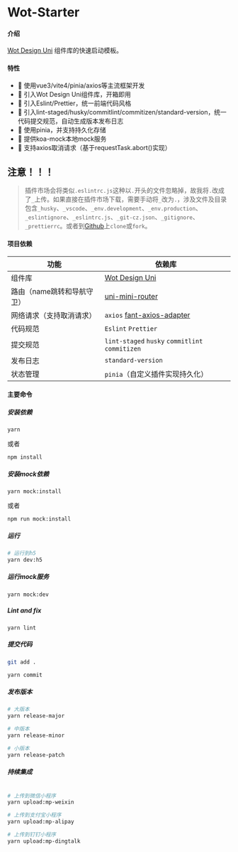 # Wot-Starter

#### 介绍
[Wot Design Uni](https://github.com/Moonofweisheng/wot-design-uni.git) 组件库的快速启动模板。

#### 特性

- 🚀 使用vue3/vite4/pinia/axios等主流框架开发
- 🚀 引入Wot Design Uni组件库，开箱即用
- 💪 引入Eslint/Prettier，统一前端代码风格
- 💪 引入lint-staged/husky/commitlint/commitizen/standard-version，统一代码提交规范，自动生成版本发布日志
- 💪 使用pinia，并支持持久化存储
- 💪 提供koa-mock本地mock服务
- 💪 支持axios取消请求（基于requestTask.abort()实现）
## 注意！！！
>插件市场会将类似`.eslintrc.js`这种以`.`开头的文件忽略掉，故我将`.`改成了`_`上传。如果直接在插件市场下载，需要手动将`_`改为`.`，涉及文件及目录包含`_husky`、`_vscode`、`_env.development`、`_env.production`、`_eslintignore`、`_eslintrc.js`、`_git-cz.json`、`_gitignore`、`_prettierrc`。或者到[Github](https://github.com/Moonofweisheng/wot-starter)上`clone`或`fork`。


#### 项目依赖

| 功能 | 依赖库 |
| --- | --- |
| 组件库 | [Wot Design Uni](https://github.com/Moonofweisheng/wot-design-uni.git) |
| 路由（name跳转和导航守卫） | [uni-mini-router](https://ext.dcloud.net.cn/plugin?id=11208) |
| 网络请求（支持取消请求） | `axios`  [fant-axios-adapter](https://ext.dcloud.net.cn/plugin?id=11817) |
| 代码规范 | `Eslint` `Prettier` |
| 提交规范 | `lint-staged` `husky` `commitlint` `commitizen` |
| 发布日志 | `standard-version` |
| 状态管理 | `pinia`（自定义插件实现持久化） |


#### 主要命令

##### 安装依赖
```
yarn 
```
或者  
```
npm install
```
##### 安装mock依赖
```
yarn mock:install
```
或者  
```
npm run mock:install
```

##### 运行
```sh
# 运行到h5
yarn dev:h5
```
##### 运行mock服务
```sh
yarn mock:dev
```


##### Lint and fix
```
yarn lint
```

##### 提交代码
```sh
git add .

yarn commit
```

##### 发布版本


``` sh
# 大版本
yarn release-major  

# 中版本
yarn release-minor

# 小版本
yarn release-patch
```

##### 持续集成

```sh

# 上传到微信小程序
yarn upload:mp-weixin  

# 上传到支付宝小程序
yarn upload:mp-alipay

# 上传到钉钉小程序
yarn upload:mp-dingtalk
```



